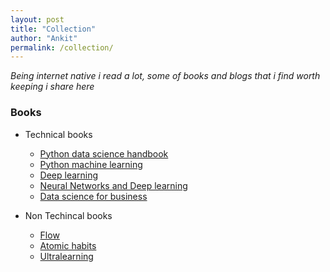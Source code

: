 ```yaml
---
layout: post
title: "Collection"
author: "Ankit"
permalink: /collection/
---
```


*Being internet native i read a lot, some of books and blogs that i find worth keeping i share here*

### Books

+ Technical books
	+ [Python data science handbook](https://jakevdp.github.io/PythonDataScienceHandbook/)
	+ [Python machine learning](https://www.amazon.in/Python-Machine-Learning-Sebastian-Raschka/dp/1787125939)
	+ [Deep learning](https://www.deeplearningbook.org/)
	+ [Neural Networks and Deep learning](http://neuralnetworksanddeeplearning.com/)
	+ [Data science for business](https://www.amazon.in/Data-Science-Business-Foster-Provost/dp/1449361323)



+ Non Techincal books
	+ [Flow](https://www.amazon.in/Flow-Psychology-Experience-Perennial-Classics/dp/0061339202)
	+ [Atomic habits](https://jamesclear.com/atomic-habits)
	+ [Ultralearning](https://www.scotthyoung.com/blog/ultralearning/)
